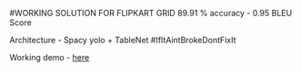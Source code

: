 #WORKING SOLUTION FOR FLIPKART GRID 89.91 % accuracy - 0.95 BLEU Score 

Architecture - Spacy yolo + TableNet #IfItAintBrokeDontFixIt

Working demo - [here](https://www.youtube.com/watch?v=dQw4w9WgXcQ)
